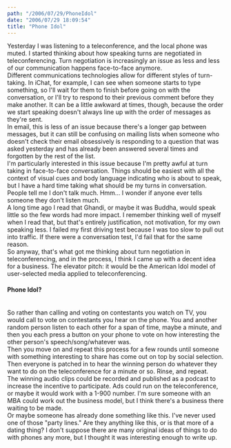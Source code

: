 ```yaml
---
path: "/2006/07/29/PhoneIdol" 
date: "2006/07/29 18:09:54" 
title: "Phone Idol" 
---
```

Yesterday I was listening to a teleconference, and the local phone was muted. I started thinking about how speaking turns are negotiated in teleconferencing. Turn negotiation is increasingly an issue as less and less of our communication happens face-to-face anymore.<br>Different communications technologies allow for different styles of turn-taking. In iChat, for example, I can see when someone starts to type something, so I'll wait for them to finish before going on with the conversation, or I'll try to respond to their previous comment before they make another. It can be a little awkward at times, though, because the order we start speaking doesn't always line up with the order of messages as they're sent.<br>In email, this is less of an issue because there's a longer gap between messages, but it can still be confusing on mailing lists when someone who doesn't check their email obsessively is responding to a question that was asked yesterday and has already been answered several times and forgotten by the rest of the list.<br>I'm particularly interested in this issue because I'm pretty awful at turn taking in face-to-face conversation. Things should be easiest with all the context of visual cues and body language indicating who is about to speak, but I have a hard time taking what should be my turns in conversation. People tell me I don't talk much. Hmm&#8230; I wonder if anyone ever tells someone they don't listen much.<br>A long time ago I read that Ghandi, or maybe it was Buddha, would speak little so the few words had more impact. I remember thinking well of myself when I read that, but that's entirely justification, not motivation, for my own speaking less. I failed my first driving test because I was too slow to pull out into traffic. If there were a conversation test, I'd fail that for the same reason.<br>So anyway, that's what got me thinking about turn negotiation in teleconferencing, and in the process, I think I came up with a decent idea for a business. The elevator pitch: it would be the American Idol model of user-selected media applied to teleconferencing.<br><h4>Phone Idol?</h4><br>So rather than calling and voting on contestants you watch on TV, you would call to vote on contestants you hear on the phone. You and another random person listen to each other for a span of time, maybe a minute, and then you each press a button on your phone to vote on how interesting the other person's speech/song/whatever was.<br>Then you move on and repeat this process for a few rounds until someone with something interesting to share has come out on top by social selection. Then everyone is patched in to hear the winning person do whatever they want to do on the teleconference for a minute or so. Rinse, and repeat.<br>The winning audio clips could be recorded and published as a podcast to increase the incentive to participate. Ads could run on the teleconference, or maybe it would work with a 1-900 number. I'm sure someone with an MBA could work out the business model, but I think there's a business there waiting to be made.<br>Or maybe someone has already done something like this. I've never used one of those "party lines." Are they anything like this, or is that more of a dating thing? I don't suppose there are many original ideas of things to do with phones any more, but I thought it was interesting enough to write up.